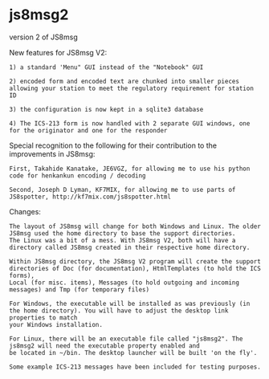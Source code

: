 # js8msg2
version 2 of JS8msg

New features for JS8msg V2:

    1) a standard 'Menu" GUI instead of the "Notebook" GUI

    2) encoded form and encoded text are chunked into smaller pieces allowing your station to meet the regulatory requirement for station ID

    3) the configuration is now kept in a sqlite3 database

    4) The ICS-213 form is now handled with 2 separate GUI windows, one for the originator and one for the responder


Special recognition to the following for their contribution to the improvements in JS8msg:

    First, Takahide Kanatake, JE6VGZ, for allowing me to use his python code for henkankun encoding / decoding

    Second, Joseph D Lyman, KF7MIX, for allowing me to use parts of JS8spotter, http://kf7mix.com/js8spotter.html


Changes:

    The layout of JS8msg will change for both Windows and Linux. The older JS8msg used the home directory to base the support directories. 
    The Linux was a bit of a mess. With JS8msg V2, both will have a directory called JS8msg created in their respective home directory.

    Within JS8msg directory, the JS8msg V2 program will create the support directories of Doc (for documentation), HtmlTemplates (to hold the ICS forms),
    Local (for misc. items), Messages (to hold outgoing and incoming messages) and Tmp (for temporary files)

    For Windows, the executable will be installed as was previously (in the home directory). You will have to adjust the desktop link properties to match
    your Windows installation.

    For Linux, there will be an executable file called "js8msg2". The js8msg2 will need the executable property enabled and 
    be located in ~/bin. The desktop launcher will be built 'on the fly'.

    Some example ICS-213 messages have been included for testing purposes.
